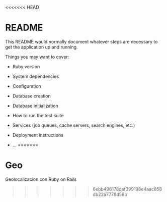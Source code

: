 <<<<<<< HEAD
# README

This README would normally document whatever steps are necessary to get the
application up and running.

Things you may want to cover:

* Ruby version

* System dependencies

* Configuration

* Database creation

* Database initialization

* How to run the test suite

* Services (job queues, cache servers, search engines, etc.)

* Deployment instructions

* ...
=======
# Geo
Geolocalizacion con Ruby on Rails
>>>>>>> 6ebb496178daf399198e4aac858db22a7778d58b
